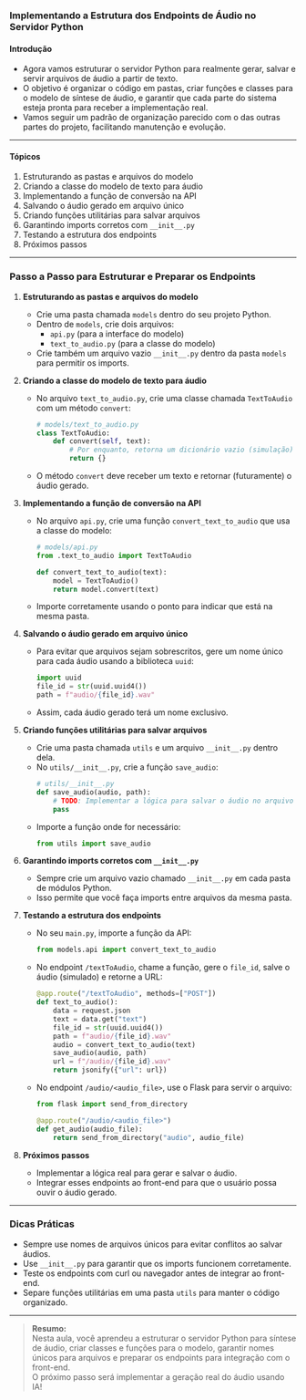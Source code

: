 ### **Implementando a Estrutura dos Endpoints de Áudio no Servidor Python**

#### Introdução

- Agora vamos estruturar o servidor Python para realmente gerar, salvar e servir arquivos de áudio a partir de texto.
- O objetivo é organizar o código em pastas, criar funções e classes para o modelo de síntese de áudio, e garantir que cada parte do sistema esteja pronta para receber a implementação real.
- Vamos seguir um padrão de organização parecido com o das outras partes do projeto, facilitando manutenção e evolução.

---

#### Tópicos

1. Estruturando as pastas e arquivos do modelo
2. Criando a classe do modelo de texto para áudio
3. Implementando a função de conversão na API
4. Salvando o áudio gerado em arquivo único
5. Criando funções utilitárias para salvar arquivos
6. Garantindo imports corretos com `__init__.py`
7. Testando a estrutura dos endpoints
8. Próximos passos

---

### Passo a Passo para Estruturar e Preparar os Endpoints

1. **Estruturando as pastas e arquivos do modelo**

   - Crie uma pasta chamada `models` dentro do seu projeto Python.
   - Dentro de `models`, crie dois arquivos:
     - `api.py` (para a interface do modelo)
     - `text_to_audio.py` (para a classe do modelo)
   - Crie também um arquivo vazio `__init__.py` dentro da pasta `models` para permitir os imports.

2. **Criando a classe do modelo de texto para áudio**

   - No arquivo `text_to_audio.py`, crie uma classe chamada `TextToAudio` com um método `convert`:
     ```python
     # models/text_to_audio.py
     class TextToAudio:
         def convert(self, text):
             # Por enquanto, retorna um dicionário vazio (simulação)
             return {}
     ```
   - O método `convert` deve receber um texto e retornar (futuramente) o áudio gerado.

3. **Implementando a função de conversão na API**

   - No arquivo `api.py`, crie uma função `convert_text_to_audio` que usa a classe do modelo:

     ```python
     # models/api.py
     from .text_to_audio import TextToAudio

     def convert_text_to_audio(text):
         model = TextToAudio()
         return model.convert(text)
     ```

   - Importe corretamente usando o ponto para indicar que está na mesma pasta.

4. **Salvando o áudio gerado em arquivo único**

   - Para evitar que arquivos sejam sobrescritos, gere um nome único para cada áudio usando a biblioteca `uuid`:
     ```python
     import uuid
     file_id = str(uuid.uuid4())
     path = f"audio/{file_id}.wav"
     ```
   - Assim, cada áudio gerado terá um nome exclusivo.

5. **Criando funções utilitárias para salvar arquivos**

   - Crie uma pasta chamada `utils` e um arquivo `__init__.py` dentro dela.
   - No `utils/__init__.py`, crie a função `save_audio`:
     ```python
     # utils/__init__.py
     def save_audio(audio, path):
         # TODO: Implementar a lógica para salvar o áudio no arquivo
         pass
     ```
   - Importe a função onde for necessário:
     ```python
     from utils import save_audio
     ```

6. **Garantindo imports corretos com `__init__.py`**

   - Sempre crie um arquivo vazio chamado `__init__.py` em cada pasta de módulos Python.
   - Isso permite que você faça imports entre arquivos da mesma pasta.

7. **Testando a estrutura dos endpoints**

   - No seu `main.py`, importe a função da API:
     ```python
     from models.api import convert_text_to_audio
     ```
   - No endpoint `/textToAudio`, chame a função, gere o `file_id`, salve o áudio (simulado) e retorne a URL:
     ```python
     @app.route("/textToAudio", methods=["POST"])
     def text_to_audio():
         data = request.json
         text = data.get("text")
         file_id = str(uuid.uuid4())
         path = f"audio/{file_id}.wav"
         audio = convert_text_to_audio(text)
         save_audio(audio, path)
         url = f"/audio/{file_id}.wav"
         return jsonify({"url": url})
     ```
   - No endpoint `/audio/<audio_file>`, use o Flask para servir o arquivo:

     ```python
     from flask import send_from_directory

     @app.route("/audio/<audio_file>")
     def get_audio(audio_file):
         return send_from_directory("audio", audio_file)
     ```

8. **Próximos passos**

   - Implementar a lógica real para gerar e salvar o áudio.
   - Integrar esses endpoints ao front-end para que o usuário possa ouvir o áudio gerado.

---

### Dicas Práticas

- Sempre use nomes de arquivos únicos para evitar conflitos ao salvar áudios.
- Use `__init__.py` para garantir que os imports funcionem corretamente.
- Teste os endpoints com curl ou navegador antes de integrar ao front-end.
- Separe funções utilitárias em uma pasta `utils` para manter o código organizado.

---

> **Resumo:**  
> Nesta aula, você aprendeu a estruturar o servidor Python para síntese de áudio, criar classes e funções para o modelo, garantir nomes únicos para arquivos e preparar os endpoints para integração com o front-end.  
> O próximo passo será implementar a geração real do áudio usando IA!
